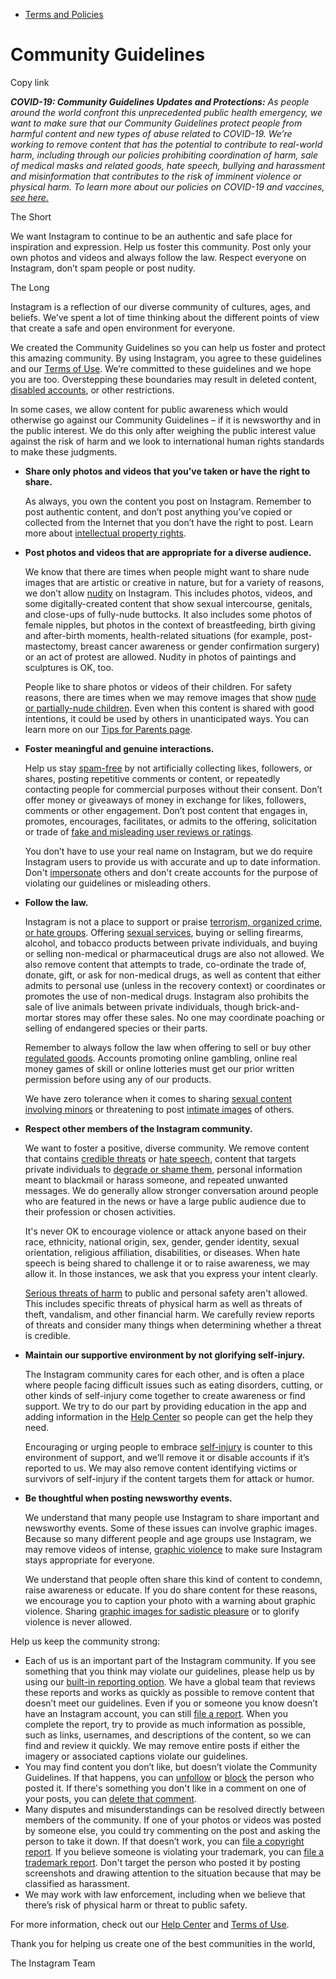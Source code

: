 *   [Terms and Policies](https://help.instagram.com/1417489251945243/?helpref=breadcrumb)

Community Guidelines
====================

Copy link

_**COVID-19: Community Guidelines Updates and Protections:** As people around the world confront this unprecedented public health emergency, we want to make sure that our Community Guidelines protect people from harmful content and new types of abuse related to COVID-19. We’re working to remove content that has the potential to contribute to real-world harm, including through our policies prohibiting coordination of harm, sale of medical masks and related goods, hate speech, bullying and harassment and misinformation that contributes to the risk of imminent violence or physical harm. To learn more about our policies on COVID-19 and vaccines, [see here.](https://help.instagram.com/697825587576762?helpref=faq_content)_

The Short

We want Instagram to continue to be an authentic and safe place for inspiration and expression. Help us foster this community. Post only your own photos and videos and always follow the law. Respect everyone on Instagram, don’t spam people or post nudity.

The Long

Instagram is a reflection of our diverse community of cultures, ages, and beliefs. We’ve spent a lot of time thinking about the different points of view that create a safe and open environment for everyone.

We created the Community Guidelines so you can help us foster and protect this amazing community. By using Instagram, you agree to these guidelines and our [Terms of Use](https://www.instagram.com/legal/terms). We’re committed to these guidelines and we hope you are too. Overstepping these boundaries may result in deleted content, [disabled accounts](https://help.instagram.com/366993040048856?helpref=faq_content), or other restrictions.

In some cases, we allow content for public awareness which would otherwise go against our Community Guidelines – if it is newsworthy and in the public interest. We do this only after weighing the public interest value against the risk of harm and we look to international human rights standards to make these judgments.

*   **Share only photos and videos that you’ve taken or have the right to share.**
    
    As always, you own the content you post on Instagram. Remember to post authentic content, and don’t post anything you’ve copied or collected from the Internet that you don’t have the right to post. Learn more about [intellectual property rights](https://help.instagram.com/126382350847838?helpref=faq_content).
    
*   **Post photos and videos that are appropriate for a diverse audience.**
    
    We know that there are times when people might want to share nude images that are artistic or creative in nature, but for a variety of reasons, we don’t allow [nudity](https://l.instagram.com/?u=https%3A%2F%2Fwww.facebook.com%2Fcommunitystandards%2Fadult_nudity_sexual_activity&e=AT20PceehHOdBs89z2w9nW0H9Z57_XWBoVycki53EEaJ4-kCXdTPYLjJKzUct3AA2uIHtR4VQRNUTq5tsAX5BAEDvo5TBaaKw7RTb1JfCfG-BJt4Zl8LI1brlIfXx4PPL44W5Xv8b-IRRQHW5v1uefLVpg6AvEbJqHWpWw) on Instagram. This includes photos, videos, and some digitally-created content that show sexual intercourse, genitals, and close-ups of fully-nude buttocks. It also includes some photos of female nipples, but photos in the context of breastfeeding, birth giving and after-birth moments, health-related situations (for example, post-mastectomy, breast cancer awareness or gender confirmation surgery) or an act of protest are allowed. Nudity in photos of paintings and sculptures is OK, too.
    
    People like to share photos or videos of their children. For safety reasons, there are times when we may remove images that show [nude or partially-nude children](https://l.instagram.com/?u=https%3A%2F%2Fwww.facebook.com%2Fcommunitystandards%2Fchild_nudity_sexual_exploitation&e=AT20PceehHOdBs89z2w9nW0H9Z57_XWBoVycki53EEaJ4-kCXdTPYLjJKzUct3AA2uIHtR4VQRNUTq5tsAX5BAEDvo5TBaaKw7RTb1JfCfG-BJt4Zl8LI1brlIfXx4PPL44W5Xv8b-IRRQHW5v1uefLVpg6AvEbJqHWpWw). Even when this content is shared with good intentions, it could be used by others in unanticipated ways. You can learn more on our [Tips for Parents page](https://help.instagram.com/154475974694511/?helpref=faq_content).
    
*   **Foster meaningful and genuine interactions.**
    
    Help us stay [spam-free](https://l.instagram.com/?u=https%3A%2F%2Fwww.facebook.com%2Fcommunitystandards%2Fspam&e=AT20PceehHOdBs89z2w9nW0H9Z57_XWBoVycki53EEaJ4-kCXdTPYLjJKzUct3AA2uIHtR4VQRNUTq5tsAX5BAEDvo5TBaaKw7RTb1JfCfG-BJt4Zl8LI1brlIfXx4PPL44W5Xv8b-IRRQHW5v1uefLVpg6AvEbJqHWpWw) by not artificially collecting likes, followers, or shares, posting repetitive comments or content, or repeatedly contacting people for commercial purposes without their consent. Don’t offer money or giveaways of money in exchange for likes, followers, comments or other engagement. Don’t post content that engages in, promotes, encourages, facilitates, or admits to the offering, solicitation or trade of [fake and misleading user reviews or ratings](https://l.instagram.com/?u=https%3A%2F%2Fwww.facebook.com%2Fcommunitystandards%2Ffraud_deception&e=AT20PceehHOdBs89z2w9nW0H9Z57_XWBoVycki53EEaJ4-kCXdTPYLjJKzUct3AA2uIHtR4VQRNUTq5tsAX5BAEDvo5TBaaKw7RTb1JfCfG-BJt4Zl8LI1brlIfXx4PPL44W5Xv8b-IRRQHW5v1uefLVpg6AvEbJqHWpWw).
    
    You don’t have to use your real name on Instagram, but we do require Instagram users to provide us with accurate and up to date information. Don't [impersonate](https://l.instagram.com/?u=https%3A%2F%2Fwww.facebook.com%2Fcommunitystandards%2Fmisrepresentation&e=AT20PceehHOdBs89z2w9nW0H9Z57_XWBoVycki53EEaJ4-kCXdTPYLjJKzUct3AA2uIHtR4VQRNUTq5tsAX5BAEDvo5TBaaKw7RTb1JfCfG-BJt4Zl8LI1brlIfXx4PPL44W5Xv8b-IRRQHW5v1uefLVpg6AvEbJqHWpWw) others and don't create accounts for the purpose of violating our guidelines or misleading others.
    
*   **Follow the law.**
    
    Instagram is not a place to support or praise [terrorism, organized crime, or hate groups](https://l.instagram.com/?u=https%3A%2F%2Fwww.facebook.com%2Fcommunitystandards%2Fdangerous_individuals_organizations&e=AT20PceehHOdBs89z2w9nW0H9Z57_XWBoVycki53EEaJ4-kCXdTPYLjJKzUct3AA2uIHtR4VQRNUTq5tsAX5BAEDvo5TBaaKw7RTb1JfCfG-BJt4Zl8LI1brlIfXx4PPL44W5Xv8b-IRRQHW5v1uefLVpg6AvEbJqHWpWw). Offering [sexual services](https://l.instagram.com/?u=https%3A%2F%2Fwww.facebook.com%2Fcommunitystandards%2Fsexual_solicitation&e=AT20PceehHOdBs89z2w9nW0H9Z57_XWBoVycki53EEaJ4-kCXdTPYLjJKzUct3AA2uIHtR4VQRNUTq5tsAX5BAEDvo5TBaaKw7RTb1JfCfG-BJt4Zl8LI1brlIfXx4PPL44W5Xv8b-IRRQHW5v1uefLVpg6AvEbJqHWpWw), buying or selling firearms, alcohol, and tobacco products between private individuals, and buying or selling non-medical or pharmaceutical drugs are also not allowed. We also remove content that attempts to trade, co-ordinate the trade of, donate, gift, or ask for non-medical drugs, as well as content that either admits to personal use (unless in the recovery context) or coordinates or promotes the use of non-medical drugs. Instagram also prohibits the sale of live animals between private individuals, though brick-and-mortar stores may offer these sales. No one may coordinate poaching or selling of endangered species or their parts.
    
    Remember to always follow the law when offering to sell or buy other [regulated goods](https://l.instagram.com/?u=https%3A%2F%2Fwww.facebook.com%2Fcommunitystandards%2Fregulated_goods&e=AT20PceehHOdBs89z2w9nW0H9Z57_XWBoVycki53EEaJ4-kCXdTPYLjJKzUct3AA2uIHtR4VQRNUTq5tsAX5BAEDvo5TBaaKw7RTb1JfCfG-BJt4Zl8LI1brlIfXx4PPL44W5Xv8b-IRRQHW5v1uefLVpg6AvEbJqHWpWw). Accounts promoting online gambling, online real money games of skill or online lotteries must get our prior written permission before using any of our products.
    
    We have zero tolerance when it comes to sharing [sexual content involving minors](https://l.instagram.com/?u=https%3A%2F%2Fwww.facebook.com%2Fcommunitystandards%2Fchild_nudity_sexual_exploitation&e=AT20PceehHOdBs89z2w9nW0H9Z57_XWBoVycki53EEaJ4-kCXdTPYLjJKzUct3AA2uIHtR4VQRNUTq5tsAX5BAEDvo5TBaaKw7RTb1JfCfG-BJt4Zl8LI1brlIfXx4PPL44W5Xv8b-IRRQHW5v1uefLVpg6AvEbJqHWpWw) or threatening to post [intimate images](https://l.instagram.com/?u=https%3A%2F%2Fwww.facebook.com%2Fcommunitystandards%2Fsexual_exploitation_adults&e=AT20PceehHOdBs89z2w9nW0H9Z57_XWBoVycki53EEaJ4-kCXdTPYLjJKzUct3AA2uIHtR4VQRNUTq5tsAX5BAEDvo5TBaaKw7RTb1JfCfG-BJt4Zl8LI1brlIfXx4PPL44W5Xv8b-IRRQHW5v1uefLVpg6AvEbJqHWpWw) of others.
    
*   **Respect other members of the Instagram community.**
    
    We want to foster a positive, diverse community. We remove content that contains [credible threats](https://l.instagram.com/?u=https%3A%2F%2Fwww.facebook.com%2Fcommunitystandards%2Fcredible_violence&e=AT20PceehHOdBs89z2w9nW0H9Z57_XWBoVycki53EEaJ4-kCXdTPYLjJKzUct3AA2uIHtR4VQRNUTq5tsAX5BAEDvo5TBaaKw7RTb1JfCfG-BJt4Zl8LI1brlIfXx4PPL44W5Xv8b-IRRQHW5v1uefLVpg6AvEbJqHWpWw) or [hate speech](https://l.instagram.com/?u=https%3A%2F%2Fwww.facebook.com%2Fcommunitystandards%2Fhate_speech&e=AT20PceehHOdBs89z2w9nW0H9Z57_XWBoVycki53EEaJ4-kCXdTPYLjJKzUct3AA2uIHtR4VQRNUTq5tsAX5BAEDvo5TBaaKw7RTb1JfCfG-BJt4Zl8LI1brlIfXx4PPL44W5Xv8b-IRRQHW5v1uefLVpg6AvEbJqHWpWw), content that targets private individuals to [degrade or shame them](https://l.instagram.com/?u=https%3A%2F%2Fwww.facebook.com%2Fcommunitystandards%2Fbullying&e=AT20PceehHOdBs89z2w9nW0H9Z57_XWBoVycki53EEaJ4-kCXdTPYLjJKzUct3AA2uIHtR4VQRNUTq5tsAX5BAEDvo5TBaaKw7RTb1JfCfG-BJt4Zl8LI1brlIfXx4PPL44W5Xv8b-IRRQHW5v1uefLVpg6AvEbJqHWpWw), personal information meant to blackmail or harass someone, and repeated unwanted messages. We do generally allow stronger conversation around people who are featured in the news or have a large public audience due to their profession or chosen activities.
    
    It's never OK to encourage violence or attack anyone based on their race, ethnicity, national origin, sex, gender, gender identity, sexual orientation, religious affiliation, disabilities, or diseases. When hate speech is being shared to challenge it or to raise awareness, we may allow it. In those instances, we ask that you express your intent clearly.
    
    [Serious threats of harm](https://l.instagram.com/?u=https%3A%2F%2Fwww.facebook.com%2Fcommunitystandards%2Fcredible_violence&e=AT20PceehHOdBs89z2w9nW0H9Z57_XWBoVycki53EEaJ4-kCXdTPYLjJKzUct3AA2uIHtR4VQRNUTq5tsAX5BAEDvo5TBaaKw7RTb1JfCfG-BJt4Zl8LI1brlIfXx4PPL44W5Xv8b-IRRQHW5v1uefLVpg6AvEbJqHWpWw) to public and personal safety aren't allowed. This includes specific threats of physical harm as well as threats of theft, vandalism, and other financial harm. We carefully review reports of threats and consider many things when determining whether a threat is credible.
    
*   **Maintain our supportive environment by not glorifying self-injury.**
    
    The Instagram community cares for each other, and is often a place where people facing difficult issues such as eating disorders, cutting, or other kinds of self-injury come together to create awareness or find support. We try to do our part by providing education in the app and adding information in the [Help Center](https://help.instagram.com/) so people can get the help they need.
    
    Encouraging or urging people to embrace [self-injury](https://l.instagram.com/?u=https%3A%2F%2Fwww.facebook.com%2Fcommunitystandards%2Fsuicide_self_injury_violence&e=AT20PceehHOdBs89z2w9nW0H9Z57_XWBoVycki53EEaJ4-kCXdTPYLjJKzUct3AA2uIHtR4VQRNUTq5tsAX5BAEDvo5TBaaKw7RTb1JfCfG-BJt4Zl8LI1brlIfXx4PPL44W5Xv8b-IRRQHW5v1uefLVpg6AvEbJqHWpWw) is counter to this environment of support, and we’ll remove it or disable accounts if it’s reported to us. We may also remove content identifying victims or survivors of self-injury if the content targets them for attack or humor.
    
*   **Be thoughtful when posting newsworthy events.**
    
    We understand that many people use Instagram to share important and newsworthy events. Some of these issues can involve graphic images. Because so many different people and age groups use Instagram, we may remove videos of intense, [graphic violence](https://l.instagram.com/?u=https%3A%2F%2Fwww.facebook.com%2Fcommunitystandards%2Fgraphic_violence&e=AT20PceehHOdBs89z2w9nW0H9Z57_XWBoVycki53EEaJ4-kCXdTPYLjJKzUct3AA2uIHtR4VQRNUTq5tsAX5BAEDvo5TBaaKw7RTb1JfCfG-BJt4Zl8LI1brlIfXx4PPL44W5Xv8b-IRRQHW5v1uefLVpg6AvEbJqHWpWw) to make sure Instagram stays appropriate for everyone.
    
    We understand that people often share this kind of content to condemn, raise awareness or educate. If you do share content for these reasons, we encourage you to caption your photo with a warning about graphic violence. Sharing [graphic images for sadistic pleasure](https://l.instagram.com/?u=https%3A%2F%2Fwww.facebook.com%2Fcommunitystandards%2Fcruel_insensitive&e=AT20PceehHOdBs89z2w9nW0H9Z57_XWBoVycki53EEaJ4-kCXdTPYLjJKzUct3AA2uIHtR4VQRNUTq5tsAX5BAEDvo5TBaaKw7RTb1JfCfG-BJt4Zl8LI1brlIfXx4PPL44W5Xv8b-IRRQHW5v1uefLVpg6AvEbJqHWpWw) or to glorify violence is never allowed.
    

Help us keep the community strong:

*   Each of us is an important part of the Instagram community. If you see something that you think may violate our guidelines, please help us by using our [built-in reporting option](https://help.instagram.com/165828726894770?helpref=faq_content). We have a global team that reviews these reports and works as quickly as possible to remove content that doesn’t meet our guidelines. Even if you or someone you know doesn’t have an Instagram account, you can still [file a report](https://help.instagram.com/contact/383679321740945). When you complete the report, try to provide as much information as possible, such as links, usernames, and descriptions of the content, so we can find and review it quickly. We may remove entire posts if either the imagery or associated captions violate our guidelines.
*   You may find content you don’t like, but doesn’t violate the Community Guidelines. If that happens, you can [unfollow](https://help.instagram.com/286340048138725?helpref=faq_content) or [block](https://help.instagram.com/426700567389543/?helpref=faq_content) the person who posted it. If there's something you don't like in a comment on one of your posts, you can [delete that comment](https://help.instagram.com/289098941190483?helpref=faq_content).
*   Many disputes and misunderstandings can be resolved directly between members of the community. If one of your photos or videos was posted by someone else, you could try commenting on the post and asking the person to take it down. If that doesn’t work, you can [file a copyright report](https://help.instagram.com/126382350847838?helpref=faq_content). If you believe someone is violating your trademark, you can [file a trademark report](https://help.instagram.com/222826637847963?helpref=faq_content). Don't target the person who posted it by posting screenshots and drawing attention to the situation because that may be classified as harassment.
*   We may work with law enforcement, including when we believe that there’s risk of physical harm or threat to public safety.

For more information, check out our [Help Center](https://help.instagram.com/) and [Terms of Use](https://l.instagram.com/?u=http%3A%2F%2Finstagram.com%2Flegal%2Fterms%2F%23&e=AT20PceehHOdBs89z2w9nW0H9Z57_XWBoVycki53EEaJ4-kCXdTPYLjJKzUct3AA2uIHtR4VQRNUTq5tsAX5BAEDvo5TBaaKw7RTb1JfCfG-BJt4Zl8LI1brlIfXx4PPL44W5Xv8b-IRRQHW5v1uefLVpg6AvEbJqHWpWw).

Thank you for helping us create one of the best communities in the world,

The Instagram Team